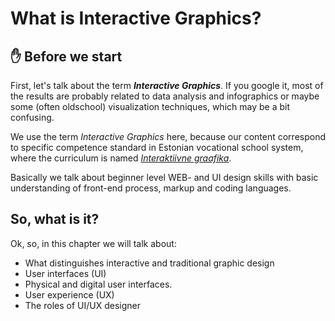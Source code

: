 # What is Interactive Graphics?

## ✋ Before we start

First, let's talk about the term ***Interactive Graphics***. If you google it, most of the results are probably related to data analysis and infographics or maybe some (often oldschool) visualization techniques, which may be a bit confusing. 

We use the term *Interactive Graphics* here, because our content correspond to specific competence standard in Estonian vocational school system, where the curriculum is named [*Interaktiivne graafika*](https://www.kutseregister.ee/ctrl/en/Standardid/vaata/10719487). 

Basically we talk about beginner level WEB- and UI design skills with basic understanding of front-end process, markup and coding languages. 



## So, what is it?

<!-- <DurationSnippet s="2" />

::: tip
Notice the section with a stopwatch above this block 👆. From this you see, how many hours every topic takes and what kind of work is planned for this. Here the stopwatch says that we'll do a very brief introductin during 2 hours at school. And that's it. Because you'll learn most of the things and most of the time **at your workplace**.
::: -->

Ok, so, in this chapter we will talk about:

- What distinguishes interactive and traditional graphic design
- User interfaces (UI)
- Physical and digital user interfaces. 
- User experience (UX)
- The roles of UI/UX designer

